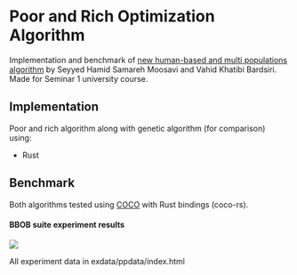 # Poor and Rich Optimization Algorithm

Implementation and benchmark of [new human-based and multi populations algorithm](https://www.sciencedirect.com/science/article/abs/pii/S0952197619302167) by Seyyed Hamid Samareh Moosavi and Vahid Khatibi Bardsiri.
Made for Seminar 1 university course.

## Implementation

Poor and rich algorithm along with genetic algorithm (for comparison) using:
- Rust

## Benchmark

Both algorithms tested using [COCO](http://numbbo.github.io/coco/) with Rust bindings (coco-rs).

#### BBOB suite experiment results
![](https://i.ibb.co/m6714D3/data.png)

All experiment data in exdata/ppdata/index.html
